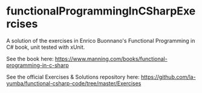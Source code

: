 # functionalProgrammingInCSharpExercises
A solution of the exercises in Enrico Buonnano's Functional Programming in C# book, unit tested with xUnit.

See the book here:
https://www.manning.com/books/functional-programming-in-c-sharp

See the official Exercises & Solutions repository here:
https://github.com/la-yumba/functional-csharp-code/tree/master/Exercises
